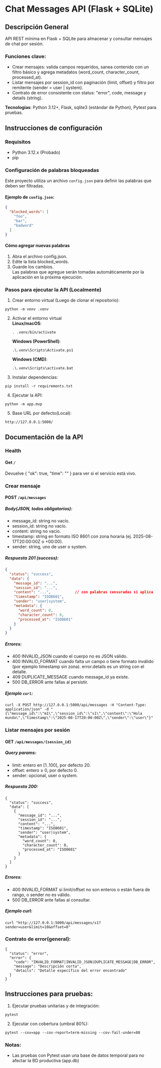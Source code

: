 # Chat Messages API (Flask + SQLite)
## Descripción General
API REST mínima en Flask + SQLite para almacenar y consultar mensajes de chat por sesión.  
### Funciones clave:
* Crear mensajes: valida campos requeridos, sanea contenido con un filtro básico y agrega metadatos (word_count, character_count, processed_at).
* Listar mensajes por session_id con paginación (limit, offset) y filtro por remitente (sender = user | system).
* Contrato de error consistente con status: "error", code, message y details (string).

**Tecnologías**: Python 3.12+, Flask, sqlite3 (estándar de Python), Pytest para pruebas.

## Instrucciones de configuración
### Requisitos
- Python 3.12.x (Probado)
- pip
### Configuración de palabras bloqueadas
Este proyecto utiliza un archivo `config.json` para definir las palabras que deben ser filtradas.
#### Ejemplo de `config.json`:
```json
{
  "blocked_words": [
    "foo",
    "bar",
    "badword"
  ]
}
```
#### Cómo agregar nuevas palabras
1. Abra el archivo config.json.
2. Edite la lista blocked_words.
3. Guarde los cambios.  
Las palabras que agregue serán tomadas automáticamente por la aplicación en la próxima ejecución.  
### Pasos para ejecutar la API (Localmente)
1. Crear entorno virtual (Luego de clonar el repositorio):  
~~~
python -m venv .venv
~~~
2. Activar el entorno virtual  
      **Linux/macOS**: 
      ~~~
      . .venv/bin/activate
      ~~~
      **Windows (PowerShell)**: 
      ~~~
      .\.venv\Scripts\Activate.ps1
      ~~~
      **Windows (CMD)**: 
      ~~~
      .\.venv\Scripts\activate.bat
      ~~~
3. Instalar dependencias:  
~~~
pip install -r requirements.txt
~~~
4. Ejecutar la API:
~~~
python -m app.mvp
~~~
5. Base URL por defecto(Local):
~~~
http://127.0.0.1:5000/
~~~
## Documentación de la API
### Health
#### Get `/` 
Devuelve { "ok": true, "time": "<ISO8601>" } para ver si el servicio está vivo.

### Crear mensaje
#### POST `/api/messages`
##### Body(JSON, todos obligatorios):
* message_id: string no vacío.  
* session_id: string no vacío.  
* content: string no vacío.  
* timestamp: string en formato ISO 8601 con zona horaria (ej. 2025-08-17T20:00:00Z o +00:00).  
* sender: string, uno de user o system.  
##### Respuesta 201 (success):
```json
{
  "status": "success",
  "data": {
    "message_id": "...",
    "session_id": "...",
    "content": "...",           // con palabras censuradas si aplica
    "timestamp": "ISO8601",
    "sender": "user|system",
    "metadata": {
      "word_count": 0,
      "character_count": 0,
      "processed_at": "ISO8601"
    }
  }
}
```
##### Errores:
* 400 INVALID_JSON cuando el cuerpo no es JSON válido.  
* 400 INVALID_FORMAT cuando falta un campo o tiene formato inválido (por ejemplo timestamp sin zona). error.details es un string con el detalle.  
* 409 DUPLICATE_MESSAGE cuando message_id ya existe.  
* 500 DB_ERROR ante fallas al persistir.  
##### Ejemplo ```curl```:
~~~
curl -X POST http://127.0.0.1:5000/api/messages -H "Content-Type: application/json" -d "{\"message_id\":\"m1\",\"session_id\":\"s1\",\"content\":\"Hola mundo\",\"timestamp\":\"2025-08-17T20:00:00Z\",\"sender\":\"user\"}"
~~~
### Listar mensajes por sesión
#### GET ```/api/messages/{session_id}```
##### Query params:
* limit: entero en [1..100], por defecto 20.  
* offset: entero ≥ 0, por defecto 0.  
* sender: opcional, user o system.
##### Respuesta 200:
~~~
{
  "status": "success",
  "data": [
    {
      "message_id": "...",
      "session_id": "...",
      "content": "...",
      "timestamp": "ISO8601",
      "sender": "user|system",
      "metadata": {
        "word_count": 0,
        "character_count": 0,
        "processed_at": "ISO8601"
      }
    }
  ]
}
~~~
##### Errores:
* 400 INVALID_FORMAT si limit/offset no son enteros o están fuera de rango, o sender no es válido.  
* 500 DB_ERROR ante fallas al consultar.
##### Ejemplo curl:
~~~
curl "http://127.0.0.1:5000/api/messages/s1?sender=user&limit=10&offset=0"
~~~
### Contrato de error(general):
~~~
{
  "status": "error",
  "error": {
    "code": "INVALID_FORMAT|INVALID_JSON|DUPLICATE_MESSAGE|DB_ERROR",
    "message": "Descripción corta",
    "details": "Detalle específico del error encontrado"
  }
}
~~~
## Instrucciones para pruebas:
1. Ejecutar pruebas unitarias y de integración:  
~~~
pytest
~~~
2. Ejecutar con cobertura (umbral 80%):  
~~~
pytest --cov=app --cov-report=term-missing --cov-fail-under=80
~~~
### Notas:
* Las pruebas con Pytest usan una base de datos temporal para no afectar la BD productiva (app.db)
